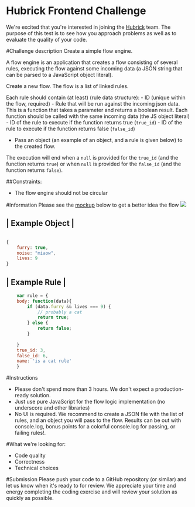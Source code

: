 Hubrick Frontend Challenge
========================

We're excited that you're interested in joining the [Hubrick](https://hubrick.com/) team. 
The purpose of this test is to see how you approach problems as well as to evaluate the quality of your code.

#Challenge description
Create a simple flow engine.

A flow engine is an application that creates a flow consisting of several rules, executing the flow against some incoming data (a JSON string that can be parsed to a JavaScript object literal). 

Create a new flow. The flow is a list of linked rules.

Each rule should contain (at least) (rule data structure):
	- ID (unique within the flow, required)
	- Rule that will be run against the incoming json data. This is a function that takes a parameter and returns a boolean result. Each function should be called with the same incoming data (the JS object literal)
	- ID of the rule to execute if the function returns true (`true_id`)
	- ID of the rule to execute if the function returns false (`false_id`)
	 
- Pass an object (an example of an object, and a rule is given below) to the created flow. 

The execution will end when a `null` is provided for the `true_id` (and the function returns `true`) or when `null` is provided for the `false_id` (and the function returns `false`).


##Constraints:
-  The flow engine should not be circular

#Information
Please see the [mockup](https://raw.githubusercontent.com/hubrick/frontend-code-challenge/master/frontend-challenge-flow-mockup.png) below to get a better idea the flow
![](https://raw.githubusercontent.com/hubrick/frontend-code-challenge/master/frontend-challenge-flow-mockup.png)

| Example Object |
------------------
```javascript

{
	furry: true,
	noise: "miaow",
	lives: 9
}

```
| Example Rule |
------------------
```javascript
	var rule = {
	body: function(data){
		if (data.furry && lives === 9) {
			// probably a cat
			return true;
		} else {
			return false;
		}
		
	}
	true_id: 3,
	false_id: 6,
	name: 'is a cat rule'
	}

```


#Instructions
- Please don't spend more than 3 hours. We don't expect a production-ready solution.
- Just use pure JavaScript for the flow logic implementation (no underscore and other libraries)
- No UI is required. We recommend to create a JSON file with the list of rules, and an object you will pass to the flow. Results can be out with console.log, bonus points for a colorful console.log for passing, or failing rules!.

#What we're looking for:
- Code quality
- Correctness
- Technical choices

#Submission
Please push your code to a GitHub repository (or similar) and let us know when it's ready to for review. We appreciate your time and energy completing the coding exercise and will review your solution as quickly as possible.
